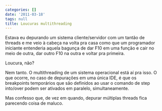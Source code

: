 ```yaml
---
categories: []
date: '2011-03-18'
tags: null
title: Loucuras multithreading
---
```


Estava eu depurando um sistema cliente/servidor com um tantão de threads e me veio à cabeça na volta pra casa como que um programador iniciante entenderia aquela bagunça de dar F10 em uma função e cair no meio de outra, dar outro F10 na outra e voltar pra primeira.

Loucura, não?

Nem tanto. O multithreading de um sistema operacional está aí pra isso. O que ocorre, no caso de depurações em uma única IDE, é que os breakpoints temporários que são definidos ao usar o comando de step into/over podem ser ativados em paralelo, simultaneamente.

Mas confesso que, de vez em quando, depurar múltiplas threads fica parecendo coisa de maluco.

